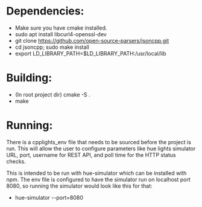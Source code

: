 # Dependencies:
* Make sure you have cmake installed.
* sudo apt install libcurl4-openssl-dev
* git clone https://github.com/open-source-parsers/jsoncpp.git
* cd jsoncpp; sudo make install
* export LD_LIBRARY_PATH=$LD_LIBRARY_PATH:/usr/local/lib

# Building:
* (In root project dir) cmake -S .
* make

# Running:
There is a cpplights_env file that needs to be sourced before the project
is run. This will allow the user to configure parameters like hue lights
simulator URL, port, username for REST API, and poll time for the HTTP 
status checks.

This is intended to be run with hue-simulator which can be installed with
npm. The env file is configured to have the simulator run on localhost 
port 8080, so running the simulator would look like this for that:

* hue-simulator --port=8080

